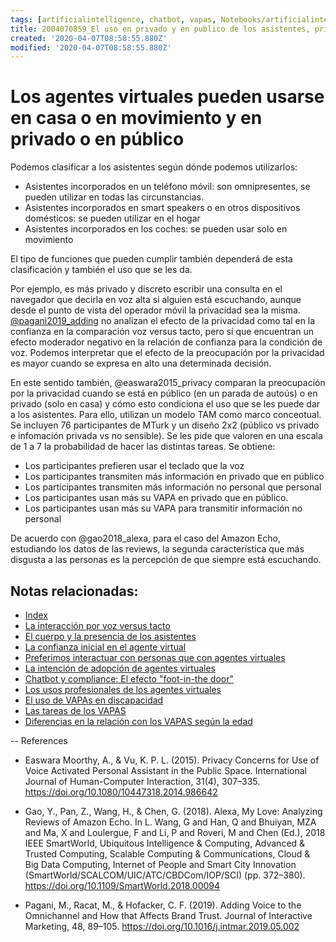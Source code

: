 ```yaml
---
tags: [artificialintelligence, chatbot, vapas, Notebooks/artificialintelligence, virtualagents, public]
title: 2004070859_El uso en privado y en publico de los asistentes, privacidad
created: '2020-04-07T08:58:55.880Z'
modified: '2020-04-07T08:58:55.880Z'
---
```


# Los agentes virtuales pueden usarse en casa o en movimiento y en privado o en público

Podemos clasificar a los asistentes según dónde podemos utilizarlos:

- Asistentes incorporados en un teléfono móvil: son omnipresentes, se pueden utilizar en todas las circunstancias.
- Asistentes incorporados en smart speakers o en otros dispositivos domésticos: se pueden utilizar en el hogar
- Asistentes incorporados en los coches: se pueden usar solo en movimiento

El tipo de funciones que pueden cumplir también dependerá de esta clasificación y también el uso que se les da.

Por ejemplo, es más privado y discreto escribir una consulta en el navegador que decirla en voz alta si alguien está escuchando, aunque desde el punto de vista del operador móvil la privacidad sea la misma. [@pagani2019_adding](2004051647_effect_voice_interactions.md) no analizan el efecto de la privacidad como tal en la confianza en la comparación voz versus tacto, pero sí que encuentran un efecto moderador negativo en la relación de confianza para la condición de voz. Podemos interpretar que el efecto de la preocupación por la privacidad es mayor cuando se expresa en alto una determinada decisión.

En este sentido también, @easwara2015_privacy comparan la preocupación por la privacidad cuando se está en público (en un parada de autoús) o en privado (solo en casa) y cómo esto condiciona el uso que se les puede dar a los asistentes. Para ello, utilizan un modelo TAM como marco conceotual. Se incluyen 76 participantes de MTurk y un diseño 2x2 (público vs privado e infomación privada vs no sensible). Se les pide que valoren en una escala de 1 a 7 la probabilidad de hacer las distintas tareas. Se obtiene:

- Los participantes prefieren usar el teclado que la voz
- Los participantes transmiten más información en privado que en público
- Los participantes transmiten más información no personal que personal
- Los participantes usan más su VAPA en privado que en público.
- Los participantes usan más su VAPA para transmitir información no personal

De acuerdo con @gao2018_alexa, para el caso del Amazon Echo, estudiando los datos de las reviews, la segunda característica que más disgusta a las personas es la percepción de que siempre está escuchando.


## Notas relacionadas:

- [Index](_2003101705_index.md)
- [La interacción por voz versus tacto](2004051647_effect_voice_interactions.md)
- [El cuerpo y la presencia de los asistentes](2004040921_cuerpo_presencia_fisica_asistentes_virtuales.md)
- [La confianza inicial en el agente virtual](2004060904_confianza_agentevirtual.md)
- [Preferimos interactuar con personas que con agentes virtuales](2004041604_preferimos_comprar_personas_chatbot.md)
- [La intención de adopción de agentes virtuales](2004060832_intencion_adopcion_agente_virtual.md)
- [Chatbot y compliance: El efecto "foot-in-the door"](2003241149_chatbots_footinthedoor_y_compliance.md)
- [Los usos profesionales de los agentes virtuales](2004081151_usos_profesionales_vapas.md)
- [El uso de VAPAs en discapacidad](2004081204_uso_vapas_discapacidad.md)
- [Las tareas de los VAPAS](2004110921_tareas_personales_asistentes.md)
- [Diferencias en la relación con los VAPAS según la edad](2004140714_aceptacionVAPASsegunedad.md)

--
References

- Easwara Moorthy, A., & Vu, K. P. L. (2015). Privacy Concerns for Use of Voice Activated Personal Assistant in the Public Space. International Journal of Human-Computer Interaction, 31(4), 307–335. https://doi.org/10.1080/10447318.2014.986642

- Gao, Y., Pan, Z., Wang, H., & Chen, G. (2018). Alexa, My Love: Analyzing Reviews of Amazon Echo. In L. Wang, G and Han, Q and Bhuiyan, MZA and Ma, X and Loulergue, F and Li, P and Roveri, M and Chen (Ed.), 2018 IEEE SmartWorld, Ubiquitous Intelligence & Computing, Advanced & Trusted Computing, Scalable Computing & Communications, Cloud & Big Data Computing, Internet of People and Smart City Innovation (SmartWorld/SCALCOM/UIC/ATC/CBDCom/IOP/SCI) (pp. 372–380). https://doi.org/10.1109/SmartWorld.2018.00094

- Pagani, M., Racat, M., & Hofacker, C. F. (2019). Adding Voice to the Omnichannel and How that Affects Brand Trust. Journal of Interactive Marketing, 48, 89–105. https://doi.org/10.1016/j.intmar.2019.05.002


